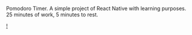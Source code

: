 Pomodoro Timer.
A simple project of React Native with learning purposes.
25 minutes of work, 5 minutes to rest.

[!](https://user-images.githubusercontent.com/34870753/94841163-01132b80-03f0-11eb-9f42-78d0e3c8cc64.png)
